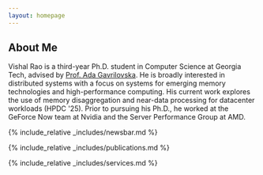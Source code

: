 ```yaml
---
layout: homepage
---
```


## About Me
 Vishal Rao is a third-year Ph.D. student in Computer Science at Georgia Tech,
 advised by [Prof. Ada Gavrilovska](https://sites.cc.gatech.edu/home/ada/). He is
 broadly interested in
 distributed systems with a focus on systems for emerging memory technologies
 and high-performance computing. His current work explores the use of
 memory disaggregation and near-data processing for datacenter workloads (HPDC
 '25). Prior to pursuing his Ph.D., he worked at the GeForce Now team at Nvidia
 and the Server Performance Group at AMD. 

{% include_relative _includes/newsbar.md %}

{% include_relative _includes/publications.md %}

{% include_relative _includes/services.md %}
